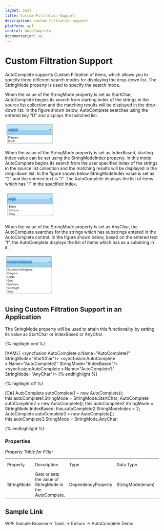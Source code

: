 ```yaml
---
layout: post
title: Custom-Filtration-Support
description: custom filtration support
platform: wpf
control: AutoComplete
documentation: ug
---
```


# Custom Filtration Support

AutoComplete supports Custom Filtration of items, which allows you to specify three different search modes for displaying the drop-down list. The StringMode property is used to specify the search mode.

When the value of the StringMode property is set as StartChar, AutoComplete begins its search from starting index of the strings in the source list collection and the matching results will be displayed in the drop-down list. In the figure shown below, AutoComplete searches using the entered key “D” and displays the matched list.

![](Custom-Filtration-Support_images/Custom-Filtration-Support_img1.png)





When the value of the StringMode property is set as IndexBased, starting index value can be set using the StringModeIndex property. In this mode AutoComplete begins its search from the user specified index of the strings in the source list collection and the matching results will be displayed in the drop-down list. In the figure shown below StringModeIndex value is set as “2” and the entered text is “i”. The AutoComplete displays the list of items which has “i” in the specified index.

![](Custom-Filtration-Support_images/Custom-Filtration-Support_img2.png)





When the value of the StringMode property is set as AnyChar, the AutoComplete searches for the strings which has substrings entered in the AutoComplete control. In the figure shown below, based on the entered text “I”, the AutoComplete displays the list of items which has as a substring in it.

![](Custom-Filtration-Support_images/Custom-Filtration-Support_img3.png)



## Using Custom Filtration Support in an Application 

The StringMode property will be used to attain this functionality by setting its value as StartChar or IndexBased or AnyChar.

{% highlight xml %}

[XAML]
<syncfusion:AutoComplete x:Name="AutoComplete1" StringMode="StartChar"/>
<syncfusion:AutoComplete x:Name="AutoComplete2" StringMode="IndexBased"/>
<syncfusion:AutoComplete x:Name="AutoComplete3" StringMode="AnyChar"/>
{% endhighlight %}

{% highlight c# %}


[C#]
AutoComplete autoComplete1 = new AutoComplete();
this.autoComplete1.StringMode = StringMode.StartChar;
AutoComplete autoComplete2 = new AutoComplete();
this.autoComplete2.StringMode = StringMode.IndexBased;
this.autoComplete2.StringModeIndex = 2;
AutoComplete autoComplete3 = new AutoComplete();
this.autoComplete3.StringMode = StringMode.AnyChar;

{% endhighlight %}


### Properties

   _Property Table for Filter_

<table>
<tr>
<td>
Property </td><td>
Description </td><td>
Type </td><td>
Data Type </td><td>
Reference links </td></tr>
<tr>
<td>
StringMode</td><td>
Gets or sets the value of StringMode in the AutoComplete.</td><td>
DependencyProperty</td><td>
StringMode(enum)</td><td>
</td></tr>
</table>


## Sample Link

WPF Sample Browser-> Tools -> Editors -> AutoComplete Demo

